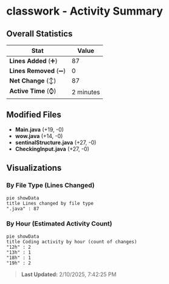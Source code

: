# classwork - Activity Summary 

## Overall Statistics

| Stat                   | Value                                                             |
| ---------------------- | ----------------------------------------------------------------- |
| **Lines Added** (➕)   | 87                                          |
| **Lines Removed** (➖) | 0                                        |
| **Net Change** (↕)    | 87                |
| **Active Time** (⌚)   | 2 minutes |


## Modified Files
- **Main.java** (+19, -0)
- **wow.java** (+14, -0)
- **sentinalStructure.java** (+27, -0)
- **CheckingInput.java** (+27, -0)

## Visualizations

### By File Type (Lines Changed)

```mermaid
pie showData
title Lines changed by file type
".java" : 87
```

### By Hour (Estimated Activity Count)

```mermaid
pie showData
title Coding activity by hour (count of changes)
"12h" : 2
"13h" : 1
"18h" : 1
"19h" : 2
```


> **Last Updated:** 2/10/2025, 7:42:25 PM